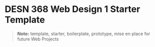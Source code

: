 # DESN 368 Web Design 1 Starter Template
> **Note:** template, starter, boilerplate, prototype, mise en place for future Web Projects
